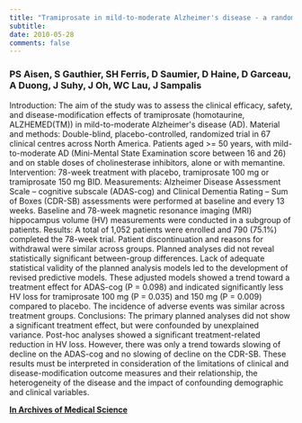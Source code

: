 ```yaml
---
title: "Tramiprosate in mild-to-moderate Alzheimer's disease - a randomized, double-blind, placebo-controlled, multi-centre study (the Alphase Study)"
subtitle: 
date: 2010-05-28
comments: false
---
```


### PS Aisen, S Gauthier, SH Ferris, D Saumier, D Haine, D Garceau, A Duong, J Suhy, J Oh, WC Lau, J Sampalis

Introduction: The aim of the study was to assess the clinical efficacy, safety, and disease-modification effects of tramiprosate (homotaurine, ALZHEMED(TM)) in mild-to-moderate Alzheimer's disease (AD). Material and methods: Double-blind, placebo-controlled, randomized trial in 67 clinical centres across North America. Patients aged >= 50 years, with mild-to-moderate AD (Mini-Mental State Examination score between 16 and 26) and on stable doses of cholinesterase inhibitors, alone or with memantine. Intervention: 78-week treatment with placebo, tramiprosate 100 mg or tramiprosate 150 mg BID. Measurements: Alzheimer Disease Assessment Scale – cognitive subscale (ADAS-cog) and Clinical Dementia Rating – Sum of Boxes (CDR-SB) assessments were performed at baseline and every 13 weeks. Baseline and 78-week magnetic resonance imaging (MRI) hippocampus volume (HV) measurements were conducted in a subgroup of patients. Results: A total of 1,052 patients were enrolled and 790 (75.1%) completed the 78-week trial. Patient discontinuation and reasons for withdrawal were similar across groups. Planned analyses did not reveal statistically significant between-group differences. Lack of adequate statistical validity of the planned analysis models led to the development of revised predictive models. These adjusted models showed a trend toward a treatment effect for ADAS-cog (P = 0.098) and indicated significantly less HV loss for tramiprosate 100 mg (P = 0.035) and 150 mg (P = 0.009) compared to placebo. The incidence of adverse events was similar across treatment groups. Conclusions: The primary planned analyses did not show a significant treatment effect, but were confounded by unexplained variance. Post-hoc analyses showed a significant treatment-related reduction in HV loss. However, there was only a trend towards slowing of decline on the ADAS-cog and no slowing of decline on the CDR-SB. These results must be interpreted in consideration of the limitations of clinical and disease-modification outcome measures and their relationship, the heterogeneity of the disease and the impact of confounding demographic and clinical variables.

<i class="ai ai-open-access ai-2x"></i> [**In Archives of Medical Science**](https://www.termedia.pl/Journal/-19/Streszczenie-16269)
